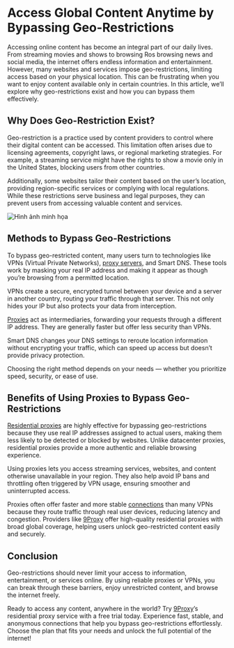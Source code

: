# Access Global Content Anytime by Bypassing Geo-Restrictions

Accessing online content has become an integral part of our daily lives. From streaming movies and shows to browsing Ros browsing news and social media, the internet offers endless information and entertainment. However, many websites and services impose geo-restrictions, limiting access based on your physical location. This can be frustrating when you want to enjoy content available only in certain countries. In this article, we’ll explore why geo-restrictions exist and how you can bypass them effectively.

## Why Does Geo-Restriction Exist?

Geo-restriction is a practice used by content providers to control where their digital content can be accessed. This limitation often arises due to licensing agreements, copyright laws, or regional marketing strategies. For example, a streaming service might have the rights to show a movie only in the United States, blocking users from other countries.

Additionally, some websites tailor their content based on the user’s location, providing region-specific services or complying with local regulations. While these restrictions serve business and legal purposes, they can prevent users from accessing valuable content and services.

![Hình ảnh minh họa](https://www.avg.com/hs-fs/hubfs/Blog_Content/Avg/Signal/AVG%20Signal%20Images/what_is_geo_blocking_and_how_to_bypass_it_signal/geo-blocking-04.png?width=1320&name=geo-blocking-04.png)

## Methods to Bypass Geo-Restrictions

To bypass geo-restricted content, many users turn to technologies like VPNs (Virtual Private Networks), [proxy servers](https://9proxy.com/), and Smart DNS. These tools work by masking your real IP address and making it appear as though you’re browsing from a permitted location.

VPNs create a secure, encrypted tunnel between your device and a server in another country, routing your traffic through that server. This not only hides your IP but also protects your data from interception.

[Proxies](https://9proxy.com/?utm_source=web20&utm_id=donne123) act as intermediaries, forwarding your requests through a different IP address. They are generally faster but offer less security than VPNs.

Smart DNS changes your DNS settings to reroute location information without encrypting your traffic, which can speed up access but doesn’t provide privacy protection.

Choosing the right method depends on your needs — whether you prioritize speed, security, or ease of use.

## Benefits of Using Proxies to Bypass Geo-Restrictions

[Residential proxies](https://9proxy.com/?utm_source=web20&utm_id=donne123) are highly effective for bypassing geo-restrictions because they use real IP addresses assigned to actual users, making them less likely to be detected or blocked by websites. Unlike datacenter proxies, residential proxies provide a more authentic and reliable browsing experience.

Using proxies lets you access streaming services, websites, and content otherwise unavailable in your region. They also help avoid IP bans and throttling often triggered by VPN usage, ensuring smoother and uninterrupted access.

Proxies often offer faster and more stable [connections](https://9proxy.com/?utm_source=web20&utm_id=donne123) than many VPNs because they route traffic through real user devices, reducing latency and congestion. Providers like [9Proxy](https://9proxy.com/) offer high-quality residential proxies with broad global coverage, helping users unlock geo-restricted content easily and securely.

## Conclusion

Geo-restrictions should never limit your access to information, entertainment, or services online. By using reliable proxies or VPNs, you can break through these barriers, enjoy unrestricted content, and browse the internet freely.

Ready to access any content, anywhere in the world? Try [9Proxy](https://9proxy.com/?utm_source=web20&utm_id=donne123)’s residential proxy service with a free trial today. Experience fast, stable, and anonymous connections that help you bypass geo-restrictions effortlessly. Choose the plan that fits your needs and unlock the full potential of the internet!
